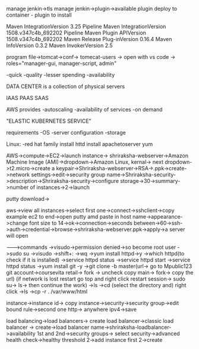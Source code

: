manage jenkin->tls
manage jenkin->plugin->available plugin
	deploy to container - plugin to install
	

Maven IntegrationVersion
3.25
Pipeline Maven IntegrationVersion
1508.v347c4b_692202
Pipeline Maven Plugin APIVersion
1508.v347c4b_692202
Maven Release Plug-inVersion
0.16.4
Maven InfoVersion
0.3.2
Maven InvokerVersion
2.5



program file->tomcat->conf-> tomecat-users -> open with vs code -> roles="manager-gui, manager-script, admin"




-quick
-quality
-lesser spending
-availability


DATA CENTER is a collection of physical servers

IAAS
PAAS
SAAS

AWS provides 
-autoscaling
-availability of services
-on demand

"ELASTIC KUBERNETES SERVICE"

requirements
-OS
-server configuration
-storage

Linux:
-red hat family
install httd
install apachetoserver
yum



AWS->compute->EC2->launch instance-> shriraksha-webserver->Amazon Machine Image (AMI)->dropdown->Amazon Linux, kernal-> next dropdown->t2.micro->create a keypair->Shriraksha-webserver->RSA->.ppk->create->network settings->edit->security group name->Shriraksha-security->description->Shriraksha-security->configure storage->30->summary->number of instances->2->launch

putty download->


aws->view all instances->select first one->connect->sshclient->copy example ec2 to end->open putty amd paste in host name->appearance->change font size to 14->ok->connection->seconds between->60->ssh->auth->credential->browse->shriraksha-webserver.ppk->apply->a server will open

--->commands
->visudo->permission denied->so become root user 
->sudo su
->visudo
->shift+:
->wq
->yum install httpd->y
->which httpd(to check if it is installed)
->service httpd status
->service httpd start
->service httpd status
->yum install git -y
->git clone -b master(url-> go to Mpublic123 git account->coursevita retail-> fork -> uncheck copy main-> fork-> copy the url)
(if network is lost restart go top and right click restart session-> sudo su-> ls-> then continue the work)
->ls
->cd (select the directory and) right click
->ls
->cp -r . /var/www/html


instance->instance id-> copy 
instance->security->security group->edit bound rule->second one http-> anywhere ipv4->save 




load balancing->load balancers-> create load balancer->classic load balancer -> create->load balancer name->shriraksha-loadbalancer->availability 1st and 2nd->security groups-> select security->advanced health check->healthy threshold 2->add instance first 2->create
